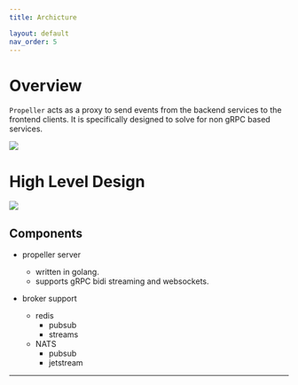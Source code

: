 ```yaml
---
title: Archicture

layout: default
nav_order: 5
---
```

# Overview

`Propeller` acts as a proxy to send events from the backend services to the frontend clients. It is specifically designed to solve for non gRPC based services.

![](https://pic.surf/uda)

# High Level Design

![](https://pic.surf/vy4)

## Components

- propeller server
   - written in golang.
   - supports gRPC bidi streaming and websockets.
  
- broker support
    - redis
        - pubsub
        - streams
    - NATS
        - pubsub
        - jetstream

---